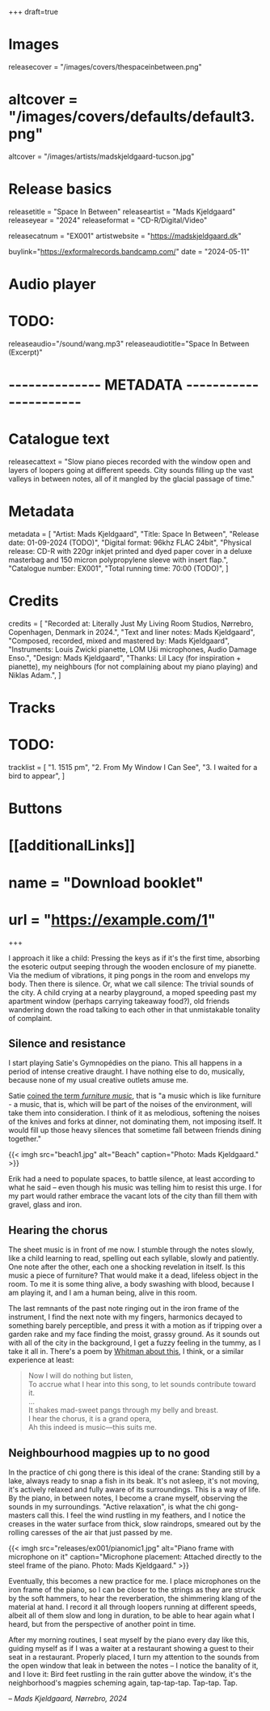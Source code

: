 +++
draft=true

# Images
releasecover = "/images/covers/thespaceinbetween.png"
# altcover = "/images/covers/defaults/default3.png"
altcover = "/images/artists/madskjeldgaard-tucson.jpg"

# Release basics
releasetitle = "Space In Between"
releaseartist = "Mads Kjeldgaard"
releaseyear = "2024"
releaseformat = "CD-R/Digital/Video"

releasecatnum = "EX001"
artistwebsite = "https://madskjeldgaard.dk"

buylink="https://exformalrecords.bandcamp.com/"
date = "2024-05-11"

# Audio player
# TODO:
releaseaudio="/sound/wang.mp3"
releaseaudiotitle="Space In Between (Excerpt)"

# -------------- METADATA ----------------------

# Catalogue text
releasecattext = "Slow piano pieces recorded with the window open and layers of loopers going at different speeds. City sounds filling up the vast valleys in between notes, all of it mangled by the glacial passage of time."

# Metadata
metadata = [
    "Artist: Mads Kjeldgaard",
    "Title: Space In Between",
    "Release date: 01-09-2024 (TODO)",
    "Digital format: 96khz FLAC 24bit",
    "Physical release: CD-R with 220gr inkjet printed and dyed paper cover in a deluxe masterbag and 150 micron polypropylene sleeve with insert flap.",
    "Catalogue number: EX001",
    "Total running time: 70:00 (TODO)",
]

# Credits
credits = [
    "Recorded at: Literally Just My Living Room Studios, Nørrebro, Copenhagen, Denmark in 2024.",
    "Text and liner notes: Mads Kjeldgaard",
    "Composed, recorded, mixed and mastered by: Mads Kjeldgaard",
    "Instruments: Louis Zwicki pianette, LOM Uši microphones, Audio Damage Enso.",
    "Design: Mads Kjeldgaard",
    "Thanks: Lil Lacy (for inspiration + pianette), my neighbours (for not complaining about my piano playing) and Niklas Adam.",
]

# Tracks

# TODO:
tracklist = [
    "1. 1515 pm",
    "2. From My Window I Can See",
    "3. I waited for a bird to appear",
]

# Buttons
# [[additionalLinks]]
# name = "Download booklet"
# url = "https://example.com/1"

+++

I approach it like a child: Pressing the keys as if it's the first time, absorbing the esoteric output seeping through the wooden enclosure of my pianette. Via the medium of vibrations, it ping pongs in the room and envelops my body. Then there is silence. Or, what we call silence: The trivial sounds of the city. A child crying at a nearby playground, a moped speeding past my apartment window (perhaps carrying takeaway food?), old friends wandering down the road talking to each other in that unmistakable tonality of complaint.

## Silence and resistance

I start playing Satie's Gymnopédies on the piano. This all happens in a period of intense creative draught. I have nothing else to do, musically, because none of my usual creative outlets amuse me.

Satie [coined the term _furniture music_](http://www.slashseconds.org/issues/001/001/articles/11_psuchin/index.php), that is "a music which is like furniture - a music, that is, which will be part of the noises of the environment, will take them into consideration. I think of it as melodious, softening the noises of the knives and forks at dinner, not dominating them, not imposing itself. It would fill up those heavy silences that sometime fall between friends dining together." 

{{< imgh src="beach1.jpg" alt="Beach" caption="Photo: Mads Kjeldgaard." >}}

Erik had a need to populate spaces, to battle silence, at least according to what he said – even though his music was telling him to resist this urge. I for my part would rather embrace the vacant lots of the city than fill them with gravel, glass and iron.

## Hearing the chorus

The sheet music is in front of me now. I stumble through the notes slowly, like a child learning to read, spelling out each syllable, slowly and patiently. One note after the other, each one a shocking revelation in itself. Is this music a piece of furniture? That would make it a dead, lifeless object in the room. To me it is some thing alive, a body swashing with blood, because I am playing it, and I am a human being, alive in this room. 

The last remnants of the past note ringing out in the iron frame of the instrument, I find the next note with my fingers, harmonics decayed to something barely perceptible, and press it with a motion as if tripping over a garden rake and my face finding the moist, grassy ground. As it sounds out with all of the city in the background, I get a fuzzy feeling in the tummy, as I take it all in. There's a poem by [Whitman about this](https://www.poetryfoundation.org/poems/45477/song-of-myself-1892-version), I think, or a similar experience at least: 

> Now I will do nothing but listen,  
> To accrue what I hear into this song, to let sounds contribute toward it.  
> ...  
> It shakes mad-sweet pangs through my belly and breast.  
> I hear the chorus, it is a grand opera,   
> Ah this indeed is music—this suits me.

## Neighbourhood magpies up to no good

In the practice of chi gong there is this ideal of the crane: Standing still by a lake, always ready to snap a fish in its beak. It's not asleep, it's not moving, it's actively relaxed and fully aware of its surroundings. This is a way of life. By the piano, in between notes, I become a crane myself, observing the sounds in my surroundings. "Active relaxation", is what the chi gong-masters call this. I feel the wind rustling in my feathers, and I notice the creases in the water surface from thick, slow raindrops, smeared out by the rolling caresses of the air that just passed by me. 

{{< imgh src="releases/ex001/pianomic1.jpg" alt="Piano frame with microphone on it" caption="Microphone placement: Attached directly to the steel frame of the piano. Photo: Mads Kjeldgaard." >}}

Eventually, this becomes a new practice for me. I place microphones on the iron frame of the piano, so I can be closer to the strings as they are struck by the soft hammers, to hear the reverberation, the shimmering klang of the material at hand. I record it all through loopers running at different speeds, albeit all of them slow and long in duration, to be able to hear again what I heard, but from the perspective of another point in time. 

After my morning routines, I seat myself by the piano every day like this, guiding myself as if I was a waiter at a restaurant showing a guest to their seat in a restaurant. Properly placed, I turn my attention to the sounds from the open window that leak in between the notes – I notice the banality of it, and I love it: Bird feet rustling in the rain gutter above the window, it's the neighborhood's magpies scheming again, tap-tap-tap. Tap-tap. Tap. 

_– Mads Kjeldgaard, Nørrebro, 2024_
